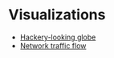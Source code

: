 # Visualizations

* [Hackery-looking globe](https://www.npmjs.com/package/encom-globe)
* [Network traffic flow](https://github.com/Netflix/vizceral/blob/master/README.md)